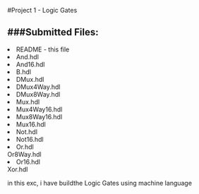 #Project 1 - Logic Gates


###Submitted Files:
------------------
<li>README - this file</ul>
<li>And.hdl</li>
<li>And16.hdl</li>
<li>B.hdl</li>
<li>DMux.hdl</li>
<li>DMux4Way.hdl</li>
<li>DMux8Way.hdl</li>
<li>Mux.hdl</li>
<li>Mux4Way16.hdl</li>
<li>Mux8Way16.hdl</li>
<li>Mux16.hdl</li>
<li>Not.hdl</li>
<li>Not16.hdl</li>
<li>Or.hdl</li>
<il>Or8Way.hdl</li>
<li>Or16.hdl</li>
<il>Xor.hdl</li>

<p>
in this exc, i have buildthe Logic Gates using machine language
